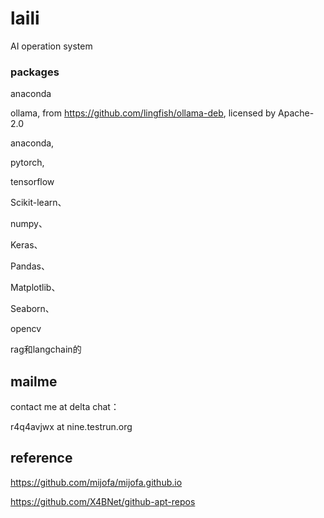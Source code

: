 # laili
AI operation system

### packages
anaconda

ollama, from https://github.com/lingfish/ollama-deb, licensed by Apache-2.0

anaconda,

pytorch,

tensorflow

Scikit-learn、

numpy、

Keras、

Pandas、

Matplotlib、

Seaborn、

opencv

rag和langchain的

## mailme

contact me at delta chat：

r4q4avjwx at nine.testrun.org

## reference

https://github.com/mijofa/mijofa.github.io

https://github.com/X4BNet/github-apt-repos

